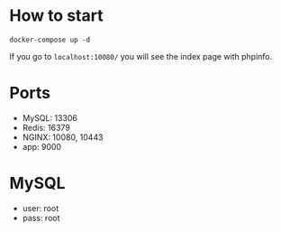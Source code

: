 # How to start
`docker-compose up -d`

If you go to `localhost:10080/` you will see the index page with phpinfo.

# Ports
- MySQL: 13306
- Redis: 16379
- NGINX: 10080, 10443
- app: 9000

# MySQL
- user: root
- pass: root
